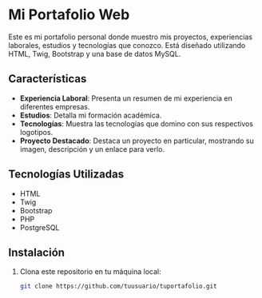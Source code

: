 # Mi Portafolio Web

Este es mi portafolio personal donde muestro mis proyectos, experiencias laborales, estudios y tecnologías que conozco. Está diseñado utilizando HTML, Twig, Bootstrap y una base de datos MySQL.

## Características

- **Experiencia Laboral**: Presenta un resumen de mi experiencia en diferentes empresas.
- **Estudios**: Detalla mi formación académica.
- **Tecnologías**: Muestra las tecnologías que domino con sus respectivos logotipos.
- **Proyecto Destacado**: Destaca un proyecto en particular, mostrando su imagen, descripción y un enlace para verlo.

## Tecnologías Utilizadas

- HTML
- Twig
- Bootstrap
- PHP
- PostgreSQL

## Instalación

1. Clona este repositorio en tu máquina local:
   ```bash
   git clone https://github.com/tuusuario/tuportafolio.git

